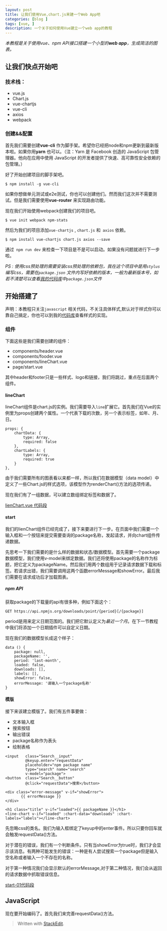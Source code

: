 ```yaml
---
layout: post
title: 让我们使用Vue,chart.js来建一个Web App吧
categories: [blog ]
tags: [vue, ]
description: 一个关于如何使用Vue建立一个web app的教程
---
```


*本教程是关于使用vue、npm API接口搭建一个小型的**web app**，生成简洁的图表。*



## 让我们快点开始吧 

### 技术栈：

*	vue.js
*	Chart.js
*	vue-chartjs
*	vue-cli
*	axios
*	webpack

### 创建&&配置

首先我们需要创建**vue-cli** 作为脚手架。希望你已经把node和npm更新到最新版本啦。如果你用**yarn** 也可以。（注：Yarn 是 Facebook 创造的 JavaScript 包管理器。他向在应用中使用 JavaScript 的开发者提供了快速、高可靠性安全依赖的包管理。）

好了开始创建项目的脚手架吧。

```
$ npm install -g vue-cli
```

如果你想做单元测试或e2e测试，你也可以创建他们。然而我们这次并不需要测试。但是我们需要使用**vue-router** 来实现路由功能。

现在我们开始使用webpack创建我们的项目吧。

```
$ vue init webpack npm-stats
```

然后为我们的项目添加`vue-chartjs` , `chart.js` 和` axios` 依赖。

```
$ npm install vue-chartjs chart.js axios --save
```

通过` npm run dev` 来检查一下项目是不是可以启动。如果没有问题就进行下一步啦。

*PS : 使用css预处理的需要安装css预处理的依赖包，我在这个项目中是用`stylus` 编写css，需要在`package.json` 文件内写好依赖的版本，一般为最新版本号，如若不清楚可以查看[我的代码库](https://github.com/sunyuqing/npm-stats)中`package.json`文件*

## 开始搭建了

声明：本教程只关注`javascript` 相关代码，不关注具体样式,默认对于样式你可以靠自己搞定，你也可以到我的[代码库](https://github.com/sunyuqing/npm-stats)查看样式的实现。

### 组件

下面这些是我们需要创建的组件：

* components/header.vue
* components/fooder.vue
* components/lineChart.vue
* page/start.vue

其中header和footer只是一些样式、logo和链接，我们将跳过，重点在后面两个组件。

#### lineChart

lineChart组件是chart.js的实例。我们需要导入`line`扩展它。首先我们在Vue的实例里为props创建两个属性。一个代表下载的次数，另一个表示标签，如年、月、日。

```
props: {
	chartData: {
		type: Array,
		required: false
	},
	chartLabels: {
		type: Array,
		required: true
	}
},
```

由于我们需要所有的图表看以来都一样，所以我们在数据模型（data model）中定义了一些Chart.js的样式选项，该模型作为renderChart()方法的选项传递。

现在我们有了一组数据，可以建立数组绑定标签和数据了。

[lienChart.vue 代码段](https://gist.github.com/apertureless/bc973fe1b2ea7803a195a5d282ae1827)

#### start
我们的lienChart组件已经完成了，接下来要进行下一步。在页面中我们需要一个输入框和一个按钮来提交需要查询的package名称，发起请求，并向chart组件传递数据。

先思考一下我们需要的是什么样的数据和状态/数据模型。首先需要一个package数据模型，我们使用v-model来绑定数据。我们还将使用package的名称作为标题，把它定义为packageName。然后我们用两个数组用于记录请求数据下载和标签。若请求出错，我们需要调用这两个函数errorMessage和showError。最后我们需要在请求成功后才加载图表。

##### npm API

获取package的下载量的api有很多种，例如下面这个：

```
GET https://api.npmjs.org/downloads/point/{period}[/{package}]
```
  
  period是用来定义日期范围的。我们把它默认定义为*最近一个月*。在下一节教程中我们将添加一个日期插件可以自定义日期。

现在我们的数据模型长成这个样子：

```
data () {
	package: null,
	packageName: '',
	period: 'last-month',
	loaded: false,
	downloads: [],
	labels: [],
	showError: false,
	errorMessage: '请输入一个package名称'
}
```

####	模版

接下来该建立模版了。我们有五件事要做：

*	文本输入框
*	搜索按钮
*	输出错误
*	package名称作为表头
*	绘制表格

```
<input	 class="Search__input"
         @keyup.enter="requestData"
         placeholder="npm package name"
         type="search" name="search"
         v-model="package">
<button  class="Search__button"
		 @click="requestData">搜索</button>     
```

```
<div class="error-message" v-if="showError">
       {{ errorMessage }}
</div>
```

```
<h1 class="title" v-if="loaded">{{ packageName }}</h1>
<line-chart v-if="loaded" :chart-data="downloads" :chart-labels="labels"></line-chart>
```
先忽略css的类名。我们为输入框绑定了keyup中的enter事件。所以只要你回车就会触发requestData()方法。

对于潜在的错误，我们有一个判断条件。只有当showError为true时，我们才会显示该消息。有两种可能发生的错误：一种是有人尝试搜索一个package但是输入空名称或者输入一个不存在的名称。

对于第一种情况我们会显示默认的errorMessage,对于第二种情况，我们会从返回的请求数据中抓取错误信息。

[start-01代码段](https://gist.github.com/apertureless/8f97ddc6a865c0063b581bb807f0b209)

## JavaScript

现在要开始编码了。首先我们来完善requestData()方法。

> Written with [StackEdit](https://stackedit.io/).